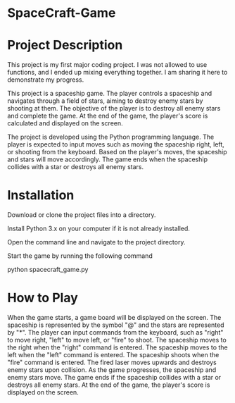 # SpaceCraft-Game
# Project Description

This project is my first major coding project. I was not allowed to use functions, and I ended up mixing everything together. I am sharing it here to demonstrate my progress.

This project is a spaceship game. The player controls a spaceship and navigates through a field of stars, aiming to destroy enemy stars by shooting at them. The objective of the player is to destroy all enemy stars and complete the game. At the end of the game, the player's score is calculated and displayed on the screen.

The project is developed using the Python programming language. The player is expected to input moves such as moving the spaceship right, left, or shooting from the keyboard. Based on the player's moves, the spaceship and stars will move accordingly. The game ends when the spaceship collides with a star or destroys all enemy stars.

# Installation
Download or clone the project files into a directory.

Install Python 3.x on your computer if it is not already installed.

Open the command line and navigate to the project directory.

Start the game by running the following command

python spacecraft_game.py

# How to Play
When the game starts, a game board will be displayed on the screen. The spaceship is represented by the symbol "@" and the stars are represented by "*".
The player can input commands from the keyboard, such as "right" to move right, "left" to move left, or "fire" to shoot.
The spaceship moves to the right when the "right" command is entered.
The spaceship moves to the left when the "left" command is entered.
The spaceship shoots when the "fire" command is entered. The fired laser moves upwards and destroys enemy stars upon collision.
As the game progresses, the spaceship and enemy stars move.
The game ends if the spaceship collides with a star or destroys all enemy stars.
At the end of the game, the player's score is displayed on the screen.
